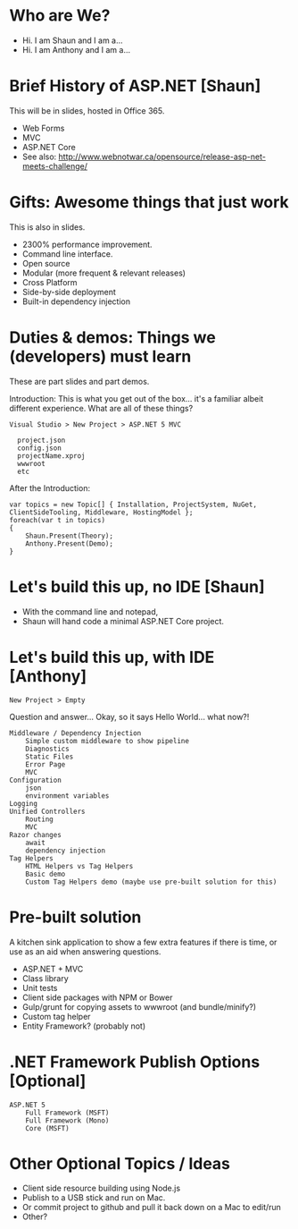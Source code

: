 # Who are We?

* Hi. I am Shaun and I am a...
* Hi. I am Anthony and I am a...

# Brief History of ASP.NET [Shaun]

This will be in slides, hosted in Office 365.

* Web Forms
* MVC
* ASP.NET Core
* See also: http://www.webnotwar.ca/opensource/release-asp-net-meets-challenge/

# Gifts: Awesome things that just work

This is also in slides. 

* 2300% performance improvement.
* Command line interface. 
* Open source
* Modular (more frequent & relevant releases)
* Cross Platform
* Side-by-side deployment
* Built-in dependency injection

# Duties  & demos: Things we (developers) must learn

These are part slides and part demos. 

Introduction: This is what you get out of the box... it's a familiar albeit different experience. What are all of these things?

    Visual Studio > New Project > ASP.NET 5 MVC
    
      project.json
      config.json
      projectName.xproj
      wwwroot
      etc
    
After the Introduction:

    var topics = new Topic[] { Installation, ProjectSystem, NuGet, ClientSideTooling, Middleware, HostingModel };
    foreach(var t in topics)
    {
        Shaun.Present(Theory);
        Anthony.Present(Demo);
    }

# Let's build this up, no IDE [Shaun]

* With the command line and notepad, 
* Shaun will hand code a minimal ASP.NET Core project. 

# Let's build this up, with IDE [Anthony]

    New Project > Empty

Question and answer... Okay, so it says Hello World... what now?!

    Middleware / Dependency Injection
        Simple custom middleware to show pipeline
        Diagnostics
        Static Files
        Error Page
        MVC
    Configuration
        json
        environment variables
    Logging
    Unified Controllers
        Routing
        MVC
    Razor changes
        await
        dependency injection
    Tag Helpers
        HTML Helpers vs Tag Helpers
        Basic demo
        Custom Tag Helpers demo (maybe use pre-built solution for this)
    
# Pre-built solution

A kitchen sink application to show a few extra features if there is time, or use as an aid when answering questions.

* ASP.NET + MVC
* Class library
* Unit tests
* Client side packages with NPM or Bower
* Gulp/grunt for copying assets to wwwroot (and bundle/minify?)
* Custom tag helper
* Entity Framework? (probably not)

# .NET Framework Publish Options [Optional]

    ASP.NET 5
        Full Framework (MSFT)
        Full Framework (Mono)
        Core (MSFT)

# Other Optional Topics / Ideas

* Client side resource building using Node.js
* Publish to a USB stick and run on Mac.
* Or commit project to github and pull it back down on a Mac to edit/run
* Other?
